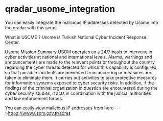 # qradar_usome_integration
You can easily integrate the malicious IP addresses detected by Usome into the qradar with this script.

What is USOME ?
Usome is Turkish National Cyber Incident Response Center.

Usome Mission Summary
USOM operates on a 24/7 basis to intervene in cyber activities at national and international levels. Alarms, warnings and announcements are made to the relevant points or throughout the country regarding the cyber threats detected for which this capability is configured, so that possible incidents are prevented from occurring or measures are taken to eliminate them. It carries out activities to take protective measures for information systems exposed to cyber security risks. In addition, if the findings of the criminal organization in question are encountered during the cyber security studies, it acts in coordination with the judicial authorities and law enforcement forces.

You can easily view malicious IP addresses from here -->https://www.usom.gov.tr/adres
